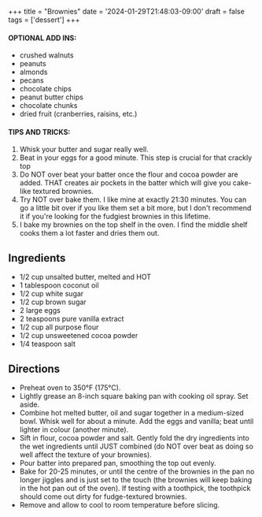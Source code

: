 +++
title = "Brownies"
date = '2024-01-29T21:48:03-09:00'
draft = false
tags = ['dessert']
+++

#### OPTIONAL ADD INS:
* crushed walnuts
* peanuts
* almonds
* pecans
* chocolate chips
* peanut butter chips
* chocolate chunks
* dried fruit (cranberries, raisins, etc.)

#### TIPS AND TRICKS:
1. Whisk your butter and sugar really well.
2. Beat in your eggs for a good minute. This step is crucial for that crackly top
3. Do NOT over beat your batter once the flour and cocoa powder are added. THAT creates air pockets in the batter which will give you cake-like textured brownies.
4. Try NOT over bake them. I like mine at exactly 21:30 minutes. You can go a little bit over if you like them set a bit more, but I don't recommend it if you're looking for the fudgiest brownies in this lifetime.
5. I bake my brownies on the top shelf in the oven. I find the middle shelf cooks them a lot faster and dries them out.

## Ingredients
* 1/2 cup unsalted butter, melted and HOT
* 1 tablespoon coconut oil
* 1/2 cup white sugar
* 1/2 cup brown sugar
* 2 large eggs
* 2 teaspoons pure vanilla extract
* 1/2 cup all purpose flour
* 1/2 cup unsweetened cocoa powder
* 1/4 teaspoon salt

## Directions
* Preheat oven to 350°F (175°C).
* Lightly grease an 8-inch square baking pan with cooking oil spray. Set aside.
* Combine hot melted butter, oil and sugar together in a medium-sized bowl. Whisk well for about a minute. Add the eggs and vanilla; beat until lighter in colour (another minute).
* Sift in flour, cocoa powder and salt. Gently fold the dry ingredients into the wet ingredients until JUST combined (do NOT over beat as doing so well affect the texture of your brownies).
* Pour batter into prepared pan, smoothing the top out evenly.
* Bake for 20-25 minutes, or until the centre of the brownies in the pan no longer jiggles and is just set to the touch (the brownies will keep baking in the hot pan out of the oven). If testing with a toothpick, the toothpick should come out dirty for fudge-textured brownies.
* Remove and allow to cool to room temperature before slicing.
